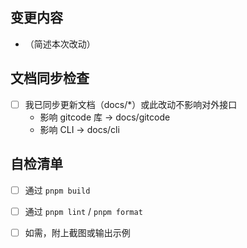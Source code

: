 ## 变更内容

- （简述本次改动）

## 文档同步检查

- [ ] 我已同步更新文档（docs/*）或此改动不影响对外接口
  - 影响 gitcode 库 → docs/gitcode
  - 影响 CLI → docs/cli

## 自检清单

- [ ] 通过 `pnpm build`
- [ ] 通过 `pnpm lint` / `pnpm format`
- [ ] 如需，附上截图或输出示例

